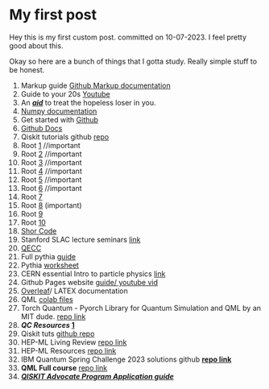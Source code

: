 # My first post

Hey this is my first custom post. committed on 10-07-2023. I feel pretty good about this.

Okay so here are a bunch of things that I gotta study. Really simple stuff to be honest. 

1. Markup guide [Github Markup documentation](https://docs.github.com/en/get-started/writing-on-github/getting-started-with-writing-and-formatting-on-github/basic-writing-and-formatting-syntax)
2. Guide to your 20s [Youtube](https://www.youtube.com/watch?v=kuEN1KbjjTE)
3. An [***aid***](https://www.youtube.com/watch?v=ObhXJ3Ivxtg&t=141s) to treat the hopeless loser in you.
4. [Numpy documentation](https://numpy.org/doc/stable/reference/routines.html)
5. Get started with [Github](https://docs.github.com/en/get-started)
6. [Github Docs](https://docs.github.com/en)
7. Qiskit tutorials github [repo](https://github.com/Qiskit/qiskit-tutorials)
8. Root [1](https://root.cern.ch/root/htmldoc/guides/users-guide/ROOTUsersGuide.html)  //important
9. Root [2](https://root.cern.ch/root/htmldoc/guides/primer/ROOTPrimer.html)  //important
10. Root [3](https://www-f9.ijs.si/~eva/rootForBeginners/)  //important
11. Root [4](http://web.mit.edu/root_v6.12/ROOT-Primer.pdf)  //important
12. Root [5](http://physics.bu.edu/neppsr/2007/TALKS-2007/ROOT_Tutorial_Bose.pdf)  //important
13. Root [6](https://root.cern/doc/master/basic_8C.html)  //important
14. Root [7](https://agnieszkamucha.github.io/ParticlePhysics/Files/Tutorial-ROOT.pdf)
15. Root [8](https://indico.lip.pt/event/239/sessions/72/attachments/429/519/Root_v2.pdf) (important)
16. Root [9](http://arpg-serv.ing2.uniroma1.it/twiki/pub/Main/TutorialRoot/SessionI.pdf)
17. Root [10](http://pprc.qmul.ac.uk/~bona/ulpg/unix-root/lecture5-6.pdf)
18. [Shor Code](https://www.slac.stanford.edu/slac/sass/talks/frederico_6-30-2010.pdf)
19. Stanford SLAC lecture seminars [link](https://www.slac.stanford.edu/slac/sass/archive.html)
20. [QECC](https://en.wikipedia.org/wiki/Quantum_error_correction)
21. Full pythia [guide](https://pythia.org/download/pdf/pythia8300.pdf)
22. Pythia [worksheet](https://pythia.org/download/pdf/worksheet8200.pdf)
23. CERN essential Intro to particle physics [link](https://indico.cern.ch/event/447008/contributions/1953687/attachments/1184942/1717323/ParticlePhysicsFOR_TEACHERS.pdf)
24. Github Pages website [guide/ youtube vid](https://www.youtube.com/watch?v=qZsgPgGdOzQ)
25. [Overleaf](https://www.overleaf.com/learn)/ LATEX documentation
26. QML [colab files](https://github.com/ronitinvecc/Learn-Quantum-Machine-Learning)
27. Torch Quantum - Pyorch Library for Quantum Simulation and QML by an MIT dude. [repo link](https://github.com/ronitinvecc/torchquantum/)
28. **_QC Resources_ [1](https://github.com/ronitinvecc/Quantum-Computing-Collection-Of-Resources)**
29. Qiskit tuts [github repo](https://github.com/ronitinvecc/qiskit-tutorials/tree/master/tutorials)
30. HEP-ML Living Review [repo link](https://github.com/ronitinvecc/HEPML-LivingReview)
31. HEP-ML Resources [repo link](https://github.com/ronitinvecc/HEP-ML-Resources)
32. IBM Quantum Spring Challenge 2023 solutions github [**repo link**](https://github.com/ronitinvecc/ibm-quantum-challenge-spring-2023)
33. **QML Full course** [repo link](https://github.com/ronitinvecc/Quantum-Machine-Learning)
34. [***QISKIT Advocate Program Application guide***](https://github.com/ronitinvecc/application-guide)
